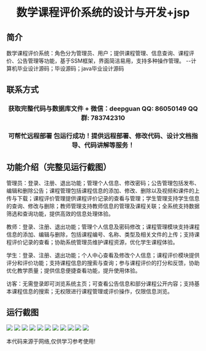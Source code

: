 <p><h1 align="center">数学课程评价系统的设计与开发+jsp</h1></p>

## 简介
数学课程评价系统：角色分为管理员、用户；提供课程管理、信息查询、课程评价、公告管理等功能，基于SSM框架，界面简洁易用，支持多种操作管理。    --计算机毕业设计源码；毕设源码；java毕业设计源码


## 联系方式
<p><h3 align="center">获取完整代码与数据库文件 + 微信：deepguan QQ: 86050149 QQ群: 783742310</h3></p>
<p><h3 align="center">可帮忙远程部署 包运行成功！提供远程部署、修改代码、设计文档指导、代码讲解等服务！</h3></p>

## 功能介绍（完整见运行截图）
管理员：登录、注册、退出功能；管理个人信息、修改密码；公告管理包括发布、编辑和删除公告；课程管理包括课程信息的添加、修改、删除以及视频和课件的上传与下载；课程评价管理提供课程评价记录的查看与管理；学生管理支持学生信息的查询、修改与删除；教师管理支持教师信息的管理及课程关联；全系统支持数据筛选和查询功能，提供高效的信息处理体验。

教师：登录、注册、退出功能；管理个人信息及密码修改；课程管理模块支持课程信息的添加、编辑与删除，包括课程编号、名称、类型及相关文件的上传；支持课程评价记录的查看；协助系统管理员维护课程资源，优化学生课程体验。

学生：登录、注册、退出功能；个人中心查看及修改个人信息；课程评价模块提供评分和评价功能；支持课程信息的搜索与查询；参与课程评价的打分和反馈，协助优化教学质量；提供信息便捷查看功能，提升使用体验。

访客：无需登录即可浏览系统主页；可查看公告信息和部分课程公开内容；支持基本课程信息的搜索；无权限进行课程管理或评价操作，仅限信息浏览。


## 运行截图
![](https://bs-1329754181.cos.ap-shanghai.myqcloud.com/ssm/MathCourseEvaluationSystem/img/001.jpg)
![](https://bs-1329754181.cos.ap-shanghai.myqcloud.com/ssm/MathCourseEvaluationSystem/img/002.jpg)
![](https://bs-1329754181.cos.ap-shanghai.myqcloud.com/ssm/MathCourseEvaluationSystem/img/003.jpg)
![](https://bs-1329754181.cos.ap-shanghai.myqcloud.com/ssm/MathCourseEvaluationSystem/img/004.jpg)
![](https://bs-1329754181.cos.ap-shanghai.myqcloud.com/ssm/MathCourseEvaluationSystem/img/005.jpg)
![](https://bs-1329754181.cos.ap-shanghai.myqcloud.com/ssm/MathCourseEvaluationSystem/img/006.jpg)
![](https://bs-1329754181.cos.ap-shanghai.myqcloud.com/ssm/MathCourseEvaluationSystem/img/007.jpg)
![](https://bs-1329754181.cos.ap-shanghai.myqcloud.com/ssm/MathCourseEvaluationSystem/img/008.jpg)
![](https://bs-1329754181.cos.ap-shanghai.myqcloud.com/ssm/MathCourseEvaluationSystem/img/009.jpg)
![](https://bs-1329754181.cos.ap-shanghai.myqcloud.com/ssm/MathCourseEvaluationSystem/img/010.jpg)
![](https://bs-1329754181.cos.ap-shanghai.myqcloud.com/ssm/MathCourseEvaluationSystem/img/011.jpg)

<p>本代码来源于网络,仅供学习参考使用!</p>
